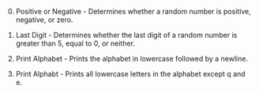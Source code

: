 0. Positive or Negative - Determines whether a random number is positive, negative, or zero.

1. Last Digit - Determines whether the last digit of a random number is greater than 5, equal to 0, or neither.

2. Print Alphabet - Prints the alphabet in lowercase followed by a newline.

3. Print Alphabt - Prints all lowercase letters in the alphabet except q and e.
